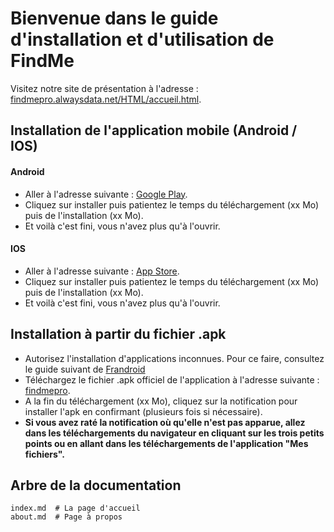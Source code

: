 # Bienvenue dans le guide d'installation et d'utilisation de FindMe

Visitez notre site de présentation à l'adresse :  [findmepro.alwaysdata.net/HTML/accueil.html](https://findmepro.alwaysdata.net/HTML/accueil.html).

## Installation de l'application mobile (Android / IOS)

#### Android
* Aller à l'adresse suivante : [Google Play](https://play.google.com/store/apps?hl=fr).
* Cliquez sur installer puis patientez le temps du téléchargement (xx Mo) puis de l'installation (xx Mo).
* Et voilà c'est fini, vous n'avez plus qu'à l'ouvrir.

#### IOS
* Aller à l'adresse suivante : [App Store](https://www.apple.com/fr/app-store/).
* Cliquez sur installer puis patientez le temps du téléchargement (xx Mo) puis de l'installation (xx Mo).
* Et voilà c'est fini, vous n'avez plus qu'à l'ouvrir.

## Installation à partir du fichier .apk

* Autorisez l'installation d'applications inconnues. Pour ce faire, consultez le guide suivant de [Frandroid](https://www.frandroid.com/android/184151_comment-installer-un-fichier-apk-sur-son-terminal-android)
* Téléchargez le fichier .apk officiel de l'application à l'adresse suivante : [findmepro](findmepro.alwaysdata.net/download.html#android).
* A la fin du téléchargement (xx Mo), cliquez sur la notification pour installer l'apk en confirmant (plusieurs fois si nécessaire).
* **Si vous avez raté la notification où qu'elle n'est pas apparue, allez dans les téléchargements du navigateur en cliquant sur les trois petits points ou en allant dans les téléchargements de l'application "Mes fichiers".**

## Arbre de la documentation

	index.md  # La page d'accueil
	about.md  # Page à propos
